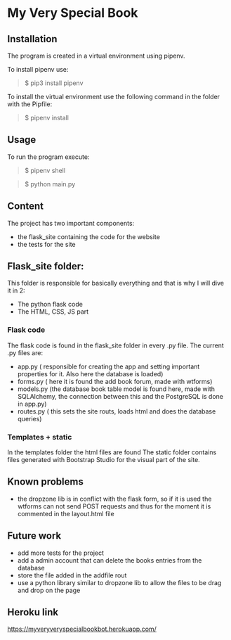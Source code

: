 # My Very Special Book



## Installation

The program is created in a virtual environment using pipenv.



To install pipenv use:

> $ pip3 install pipenv



To install the virtual environment use the following command in the folder with the Pipfile:

> $ pipenv install



## Usage

To run the program execute:

> $ pipenv shell

> $ python main.py

## Content

The project has two important components:

- the flask_site containing the code for the website
- the tests for the site

## Flask_site folder:
This folder is responsible for basically everything and that is why I will dive it in 2:

- The python flask code
- The HTML, CSS, JS part

### Flask code
The flask code  is found in the flask_site folder in every .py file. The current .py files are:

- app.py ( responsible for creating the app and setting important properties for it. Also here the database is loaded)
- forms.py ( here it is found the add book forum, made with wtforms)
- models.py (the database book table model is found here, made with SQLAlchemy, the connection between this and the  PostgreSQL is done in app.py)
- routes.py ( this sets the site routs, loads html and  does the database queries)

### Templates + static
In the templates folder the html files are found
The static folder contains files generated with Bootstrap Studio for the visual part of the site.

## Known problems
- the  dropzone lib is in conflict with the flask form, so if it is used the wtforms can not send POST requests and thus for the moment it is commented in the layout.html file

## Future work
- add more tests for the project
- add a admin account that can delete the books entries from the database
- store the file added in the addfile rout
- use a python library similar to dropzone lib to allow the files to be drag and drop on the page

## Heroku link

https://myveryveryspecialbookbot.herokuapp.com/
